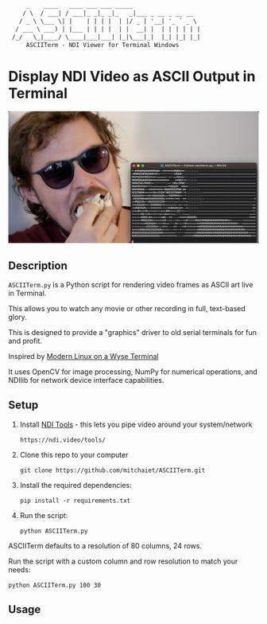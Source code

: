          _    ____   ____ ___ ___ _____                   
        / \  / ___| / ___|_ _|_ _|_   _|___ _ __ _ __ __  
       / _ \ \___ \| |    | | | |  | |/ _ | '__| '_ ` _ \ 
      / ___ \ ___) | |___ | | | |  | |  __| |  | | | | | |
     /_/   \_|____/ \____|___|___| |_|\___|_|  |_| |_| |_|
         ASCIITerm - NDI Viewer for Terminal Windows  
# Display NDI Video as ASCII Output in Terminal

![ASCIITerm Screenshot](/ASCIITermHeader.png)

## Description
`ASCIITerm.py` is a Python script for rendering video frames as ASCII art live in Terminal. 

This allows you to watch any movie or other recording in full, text-based glory.

This is designed to provide a "graphics" driver to old serial terminals for fun and profit. 

Inspired by [Modern Linux on a Wyse Terminal](https://www.youtube.com/watch?v=xQTr9ZOJkC0)

It uses OpenCV for image processing, NumPy for numerical operations, and NDIlib for network device interface capabilities.

## Setup

1. Install [NDI Tools](https://ndi.video/tools/) - this lets you pipe video around your system/network
   ```
   https://ndi.video/tools/
   ```

3. Clone this repo to your computer
   ```
   git clone https://github.com/mitchaiet/ASCIITerm.git
   ```

5. Install the required dependencies:
   ```
   pip install -r requirements.txt
   ```
6. Run the script:
   ```
   python ASCIITerm.py
   ```

ASCIITerm defaults to a resolution of 80 columns, 24 rows.

Run the script with a custom column and row resolution to match your needs:
   ```
   python ASCIITerm.py 100 30
   ```

## Usage

